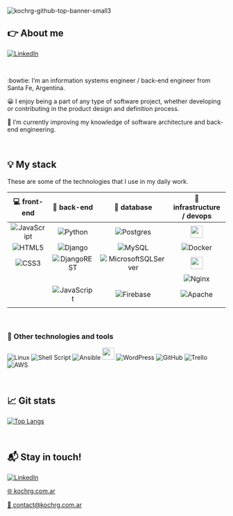 ![kochrg-github-top-banner-small3](https://user-images.githubusercontent.com/63313062/182836554-962ead7f-3175-455b-9703-788960ee38d5.png)

## :point_right: About me
[![LinkedIn](https://img.shields.io/badge/linkedin-%230077B5.svg?style=for-the-badge&logo=linkedin&logoColor=white)](https://www.linkedin.com/in/kochrg/)

<br>

:bowtie: I’m an information systems engineer / back-end engineer from Santa Fe, Argentina.

:grinning: I enjoy being a part of any type of software project, whether developing or contributing in the product design and definition process.

:seedling: I’m currently improving my knowledge of software architecture and back-end engineering.

<br>

## :bulb: My stack
These are some of the technologies that I use in my daily work.
<br>

<!-- START STACK TABLE -->
|                                                     :computer: front-end                                                     |                                                           :electric_plug: back-end                                                          |                                                                :floppy_disk: database                                                                |                                       :hammer: infrastructure / devops                                       |                                                   :iphone: cross-platform                                                   |
|:----------------------------------------------------------------------------------------------------------------------------:|:-------------------------------------------------------------------------------------------------------------------------------------------:|:----------------------------------------------------------------------------------------------------------------------------------------------------:|:------------------------------------------------------------------------------------------------------------:|:---------------------------------------------------------------------------------------------------------------------------:|
| ![JavaScript](https://img.shields.io/badge/javascript-%23323330.svg?style=for-the-badge&logo=javascript&logoColor=%23F7DF1E) | ![Python](https://img.shields.io/badge/python-3670A0?style=for-the-badge&logo=python&logoColor=ffdd54)                                      | ![Postgres](https://img.shields.io/badge/postgres-%23316192.svg?style=for-the-badge&logo=postgresql&logoColor=white)                                 | <img src="https://user-images.githubusercontent.com/63313062/182949891-c2de3c37-f243-40a4-a436-a985a17b9a7d.png" height="28px" />   | ![React Native](https://img.shields.io/badge/react_native-%2320232a.svg?style=for-the-badge&logo=react&logoColor=%2361DAFB) |
| ![HTML5](https://img.shields.io/badge/html5-%23E34F26.svg?style=for-the-badge&logo=html5&logoColor=white)                    | ![Django](https://img.shields.io/badge/django-%23092E20.svg?style=for-the-badge&logo=django&logoColor=white)                                | ![MySQL](https://img.shields.io/badge/mysql-%2300f.svg?style=for-the-badge&logo=mysql&logoColor=white)                                               | ![Docker](https://img.shields.io/badge/docker-%230db7ed.svg?style=for-the-badge&logo=docker&logoColor=white)                                                                                  | ![Expo](https://img.shields.io/badge/expo-1C1E24?style=for-the-badge&logo=expo&logoColor=#D04A37)                           |
| ![CSS3](https://img.shields.io/badge/css3-%231572B6.svg?style=for-the-badge&logo=css3&logoColor=white)                       | ![DjangoREST](https://img.shields.io/badge/DJANGO-REST-ff1709?style=for-the-badge&logo=django&logoColor=white&color=ff1709&labelColor=gray) | ![MicrosoftSQLServer](https://img.shields.io/badge/Microsoft%20SQL%20Sever-CC2927?style=for-the-badge&logo=microsoft%20sql%20server&logoColor=white) | <img src="https://user-images.githubusercontent.com/63313062/182950906-8919a282-df6a-44a1-b1e5-e78962448159.png" height="28px" /> |                                                                                                                             |
|                                                                                                                              |                                                                                                                                             |                                                                                                                                                      | ![Nginx](https://img.shields.io/badge/nginx-%23009639.svg?style=for-the-badge&logo=nginx&logoColor=white)                                                                                               |                                                                                                                             |
|                                                                                                                              | ![JavaScript](https://img.shields.io/badge/javascript-%23323330.svg?style=for-the-badge&logo=javascript&logoColor=%23F7DF1E)                | ![Firebase](https://img.shields.io/badge/Firebase-039BE5?style=for-the-badge&logo=Firebase&logoColor=white)                                          | ![Apache](https://img.shields.io/badge/apache-%23D42029.svg?style=for-the-badge&logo=apache&logoColor=white)    |                                                                                                                             |
|                                                                                                                              |                                                                                                                                             |                                                                                                                                                      |  |                                                                                                                             |
<!-- STACK TABLE END -->
<br>

### :paperclip: Other technologies and tools
![Linux](https://img.shields.io/badge/Linux-FCC624?style=for-the-badge&logo=linux&logoColor=black)
![Shell Script](https://img.shields.io/badge/shell_script-%23121011.svg?style=for-the-badge&logo=gnu-bash&logoColor=white)
![Ansible](https://img.shields.io/badge/ansible-%231A1918.svg?style=for-the-badge&logo=ansible&logoColor=white)
<a href="https://github.com/SigNoz/signoz"><img src="https://user-images.githubusercontent.com/63313062/182954547-8e3c891a-b7d6-4b81-94d1-d1eb4f644da0.png" height="28px" /></a>
![WordPress](https://img.shields.io/badge/WordPress-%23117AC9.svg?style=for-the-badge&logo=WordPress&logoColor=white)
![GitHub](https://img.shields.io/badge/github-%23121011.svg?style=for-the-badge&logo=github&logoColor=white)
![Trello](https://img.shields.io/badge/Trello-%23026AA7.svg?style=for-the-badge&logo=Trello&logoColor=white)
![AWS](https://img.shields.io/badge/AWS-%23FF9900.svg?style=for-the-badge&logo=amazon-aws&logoColor=white)

<br>

## :chart_with_upwards_trend: Git stats
[![Top Langs](https://github-readme-stats.vercel.app/api/top-langs/?username=kochrg&theme=tokyonight&langs_count=8)](https://github.com/anuraghazra/github-readme-stats)

<br>

## :mailbox_with_mail: Stay in touch!
[![LinkedIn](https://img.shields.io/badge/linkedin-%230077B5.svg?style=for-the-badge&logo=linkedin&logoColor=white)](https://www.linkedin.com/in/kochrg/)

[:globe_with_meridians: kochrg.com.ar](kochrg.com.ar)

[:email: contact@kochrg.com.ar](mailto:contact@kochrg.com.ar)

<!--
**kochrg/kochrg** is a ✨ _special_ ✨ repository because its `README.md` (this file) appears on your GitHub profile.

Here are some ideas to get you started:

- 🔭 I’m currently working on ...
- 🌱 I’m currently learning ...
- 👯 I’m looking to collaborate on ...
- 🤔 I’m looking for help with ...
- 💬 Ask me about ...
- 📫 How to reach me: ...
- 😄 Pronouns: ...
- ⚡ Fun fact: ...
-->
